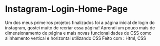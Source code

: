 # Instagram-Login-Home-Page
Um dos meus primeiros projetos finalizados foi a página inicial de login do instagram, gostei muito de recriar essa página! Aprendi um pouco mais de dimensionamento de página e mais novas funcionalidades de CSS como alinhamento vertical e horizontal utilizando CSS
Feito com : Html, CSS
